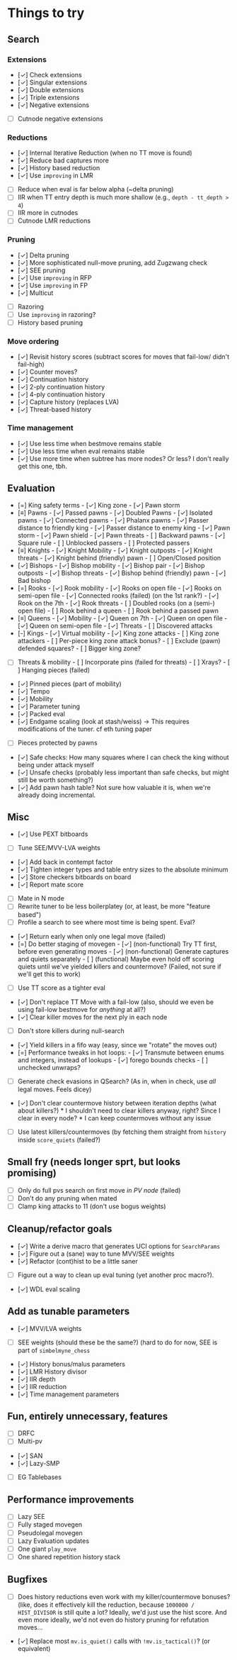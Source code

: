 # Things to try

## Search 
### Extensions
- [✓] Check extensions
- [✓] Singular extensions
- [✓] Double extensions
- [✓] Triple extensions
- [✓] Negative extensions
- [ ] Cutnode negative extensions

### Reductions
- [✓] Internal Iterative Reduction (when no TT move is found)
- [✓] Reduce bad captures more
- [✓] History based reduction
- [✓] Use `improving` in LMR
- [ ] Reduce when eval is far below alpha (~delta pruning)
- [ ] IIR when TT entry depth is much more shallow (e.g., `depth - tt_depth > 4`)
- [ ] IIR more in cutnodes
- [ ] Cutnode LMR reductions

### Pruning
- [✓] Delta pruning
- [✓] More sophisticated null-move pruning, add Zugzwang check
- [✓] SEE pruning
- [✓] Use `improving` in RFP
- [✓] Use `improving` in FP
- [✓] Multicut
- [ ] Razoring
- [ ] Use `improving` in razoring?
- [ ] History based pruning

### Move ordering
- [✓] Revisit history scores (subtract scores for moves that fail-low/ didn't fail-high)
- [✓] Counter moves?
- [✓] Continuation history
- [✓] 2-ply continuation history
- [✓] 4-ply continuation history
- [✓] Capture history (replaces LVA)
- [✓] Threat-based history

### Time management
- [✓] Use less time when bestmove remains stable
- [✓] Use less time when eval remains stable
- [✓] Use more time when subtree has more nodes? Or less? I don't really get
      this one, tbh.

## Evaluation
- [=] King safety terms
      - [✓] King zone
      - [✓] Pawn storm
- [≡] Pawns
      - [✓] Passed pawns
      - [✓] Doubled Pawns
      - [✓] Isolated pawns
      - [✓] Connected pawns
      - [✓] Phalanx pawns
      - [✓] Passer distance to friendly king
      - [✓] Passer distance to enemy king
      - [✓] Pawn storm
      - [✓] Pawn shield
      - [✓] Pawn threats
      - [ ] Backward pawns
      - [✓] Square rule
      - [ ] Unblocked passers
      - [ ] Protected passers
- [≡] Knights
      - [✓] Knight Mobility
      - [✓] Knight outposts
      - [✓] Knight threats
      - [✓] Knight behind (friendly) pawn
      - [ ] Open/Closed position
- [✓] Bishops
      - [✓] Bishop mobility
      - [✓] Bishop pair
      - [✓] Bishop outposts
      - [✓] Bishop threats
      - [✓] Bishop behind (friendly) pawn
      - [✓] Bad bishop
- [=] Rooks
      - [✓] Rook mobility
      - [✓] Rooks on open file
      - [✓] Rooks on semi-open file
      - [✓] Connected rooks (failed) (on the 1st rank?)
      - [✓] Rook on the 7th
      - [✓] Rook threats
      - [ ] Doubled rooks (on a (semi-) open file)
      - [ ] Rook behind a queen
      - [ ] Rook behind a passed pawn
- [≡] Queens
      - [✓] Mobility
      - [✓] Queen on 7th
      - [✓] Queen on open file
      - [✓] Queen on semi-open file
      - [✓] Threats
      - [ ] Discovered attacks
- [-] Kings
      - [✓] Virtual mobility
      - [✓] King zone attacks
      - [ ] King zone attackers
      - [ ] Per-piece king zone attack bonus?
      - [ ] Exclude (pawn) defended squares?
      - [ ] Bigger king zone?
- [ ] Threats & mobility
      - [ ] Incorporate pins (failed for threats)
      - [ ] Xrays?
      - [ ] Hanging pieces (failed)
- [✓] Pinned pieces (part of mobility)
- [✓] Tempo
- [✓] Mobility
- [✓] Parameter tuning
- [✓] Packed eval
- [✓] Endgame scaling (look at stash/weiss)
      -> This requires modifications of the tuner. cf eth tuning paper
- [ ] Pieces protected by pawns
- [✓] Safe checks: How many squares where I can check the king without being
      under attack myself
- [✓] Unsafe checks (probably less important than safe checks, but might still
      be worth something?)
- [✓] Add pawn hash table? Not sure how valuable it is, when we're already doing
      incremental.

## Misc
- [✓] Use PEXT bitboards
- [ ] Tune SEE/MVV-LVA weights
- [✓] Add back in contempt factor
- [✓] Tighten integer types and table entry sizes to the absolute minimum
- [✓] Store checkers bitboards on board
- [✓] Report mate score
- [ ] Mate in N mode
- [ ] Rewrite tuner to be less boilerplatey (or, at least, be more "feature
      based")
- [ ] Profile a search to see where most time is being spent. Eval?
- [✓] Return early when only one legal move (failed)
- [=] Do better staging of movegen
      - [✓] (non-functional) Try TT first, before even generating moves
      - [✓] (non-functional) Generate captures and quiets separately
      - [ ] (functional) Maybe even hold off scoring quiets until we've yielded 
            killers and countermove? (Failed, not sure if we'll get this to
            work)
- [ ] Use TT score as a tighter eval
- [✓] Don't replace TT Move with a fail-low (also, should we even be using
      fail-low bestmove for _anything_ at all?)
- [✓] Clear killer moves for the next ply in each node
- [ ] Don't store killers during null-search
- [✓] Yield killers in a fifo way (easy, since we "rotate" the moves out)
- [=] Performance tweaks in hot loops:
      - [✓] Transmute between enums and integers, instead of lookups
      - [✓] forego bounds checks
      - [ ] unchecked unwraps?
- [ ] Generate check evasions in QSearch? (As in, when in check, use _all_ legal
      moves. Feels dicey)
- [✓] Don't clear countermove history between iteration depths (what about
      killers?)
      * I shouldn't need to clear killers anyway, right? Since I clear in every
        node?
      * I can keep countermoves without any issue
- [ ] Use latest killers/countermoves (by fetching them straight from `history`
      inside `score_quiets` (failed?)

## Small fry (needs longer sprt, but looks promising)
- [ ] Only do full pvs search on first move _in PV node_ (failed)
- [ ] Don't do any pruning when mated
- [ ] Clamp king attacks to 11 (don't use bogus weights)

## Cleanup/refactor goals
- [✓] Write a derive macro that generates UCI options for `SearchParams` 
- [✓] Figure out a (sane) way to tune MVV/SEE weights
- [✓] Refactor (cont)hist to be a little saner
- [ ] Figure out a way to clean up eval tuning (yet another proc macro?).
- [✓] WDL eval scaling

## Add as tunable parameters
- [✓] MVV/LVA weights
- [ ] SEE weights (should these be the same?) (hard to do for now, SEE is part
      of `simbelmyne_chess`
- [✓] History bonus/malus parameters
- [✓] LMR History divisor
- [✓] IIR depth
- [✓] IIR reduction
- [✓] Time management parameters

## Fun, entirely unnecessary, features
- [ ] DRFC
- [ ] Multi-pv
- [✓] SAN
- [✓] Lazy-SMP
- [ ] EG Tablebases

## Performance improvements
- [ ] Lazy SEE
- [ ] Fully staged movegen
- [ ] Pseudolegal movegen
- [ ] Lazy Evaluation updates
- [ ] One giant `play_move`
- [ ] One shared repetition history stack

## Bugfixes
- [ ] Does history reductions even work with my killer/countermove bonuses?
      (like, does it effectively kill the reduction, because 
      `1000000 / HIST_DIVISOR` is still quite a lot? Ideally, we'd just use the
      hist score. And even more ideally, we'd not even do history pruning for
      refutation moves...
- [✓] Replace most `mv.is_quiet()` calls with `!mv.is_tactical()`? (or
      equivalent)
